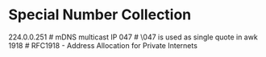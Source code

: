 # Special Number Collection
224.0.0.251 # mDNS multicast IP
047 # \047 is used as single quote in awk
1918 # RFC1918 - Address Allocation for Private Internets
